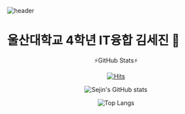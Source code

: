 ![header](https://capsule-render.vercel.app/api?type=cylinder&text=Hello!)


  
# 울산대학교 4학년 IT융합 김세진 👋


<div align="center">
  
⚡GitHub Stats⚡
  
[![Hits](https://hits.seeyoufarm.com/api/count/incr/badge.svg?url=https%3A%2F%2Fgithub.com%2FSeJin4019%2FSeJin4019&count_bg=%2379C83D&title_bg=%23555555&icon=&icon_color=%23E7E7E7&title=hits&edge_flat=false)](https://hits.seeyoufarm.com)
  
![Sejin's GitHub stats](https://github-readme-stats.vercel.app/api?username=Sejin4019&show_icons=true&theme=dark)

![Top Langs](https://github-readme-stats.vercel.app/api/top-langs/?username=SeJin4019&layout=compact&theme=dark)

</div>

<!--
**SeJin4019/SeJin4019** is a ✨ _special_ ✨ repository because its `README.md` (this file) appears on your GitHub profile.

Here are some ideas to get you started:

- 🔭 I’m currently working on ...
- 🌱 I’m currently learning ...
- 👯 I’m looking to collaborate on ...
- 🤔 I’m looking for help with ...
- 💬 Ask me about ...
- 📫 How to reach me: ...
- 😄 Pronouns: ...
- ⚡ Fun fact: ...
-->
